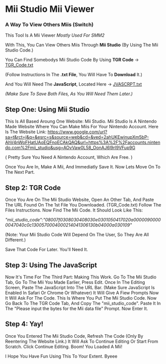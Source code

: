 
# Mii Studio Mii Viewer
### A Way To View Others Miis (Switch)

This Tool Is A Mii Viewer *Mostly Used For SMM2*

With This, You Can View Others Miis Through **Mii Studio** (By Using The Mii Studio Code.)

You Can Find Somebodys Mii Studio Code By Using **TGR Code** -> [TGR_Code.txt](https://github.com/SpaghettiSMM2/MSMV/files/11265948/TGR_Code.txt)


(Follow Instructions In The **.txt File**, You Will Have To **Download** It.)

And You Will Need The **JavaScript**, Located Here -> [JVASCRPT.txt](https://github.com/SpaghettiSMM2/MSMV/files/11265947/JVASCRPT.txt)




*(Make Sure To Save Both Files, As You Will Need Them Later.)*

## Step One: Using Mii Studio
This Is All Based Aroung One Website: Mii Studio.
Mii Studio Is A Nintendo Made Website Where You Can Make Miis For Your Nintendo Account. Here Is The Website Link: 
https://www.google.com/url?sa=t&rct=j&q=&esrc=s&source=web&cd=&ved=2ahUKEwinupXm5bP-AhV4nWoFHatUAoEQFnoECAkQAQ&url=https%3A%2F%2Faccounts.nintendo.com%2Fmii_studio&usg=AOvVaw0L58_OonAJ6l9rl9VFup9G


( Pretty Sure You Need A Nintendo Account, Which Are Free. )

Once You Are In, Make A Mii, And Immediatly Save It.
Now Lets Move On To The Next Part.
## Step 2: TGR Code
Once You Are On The Mii Studio Website, Open An Other Tab, And Paste The URL Found On The 1st File You Downloaded. (TGR_Code.txt) Follow The Files Instructions. Now Find The Mii Code. It Should Look Like This:


*"mii_studio_code":"08007f0308030408030e0301050417020a00000900000047040c0c1300570004000214041306130b04000a030109"*

(Note: Your Mii Studio Code Will Depend On The User, So They Are All Different.)

Save That Code For Later. You'll Need It.

## Step 3: Using The JavaScript
Now It's Time For The Third Part: Making This Work.
Go To The Mii Studio Tab, Go To The Mii You Made Earlier, Press Edit. Once In The Editing Screen, Paste The JavaScript Into The URL Bar.
(Make Sure JavaScript Is Enabled In Safari Or Chrome Or Whatever)
It Will Give A Fiew Prompts
Now It Will Ask For The Code. This Is Where You Put The Mii Studio Code. Now Go Back To The TGR Code Tab, And Copy The "mii_studio_code". Paste It In The "Please input the bytes for the Mii data file" Prompt.
Now Enter It. 
## Step 4: Yay!
Once You Entered The Mii Studio Code, Refresh The Code (Only By Reentering The Website Link.)
It Will Ask To Continue Editing Or Start From Scratch. Click Continue Editing.
Boom! You Loaded A Mii!


I Hope You Have Fun Using This To Your Extent. Byeee
